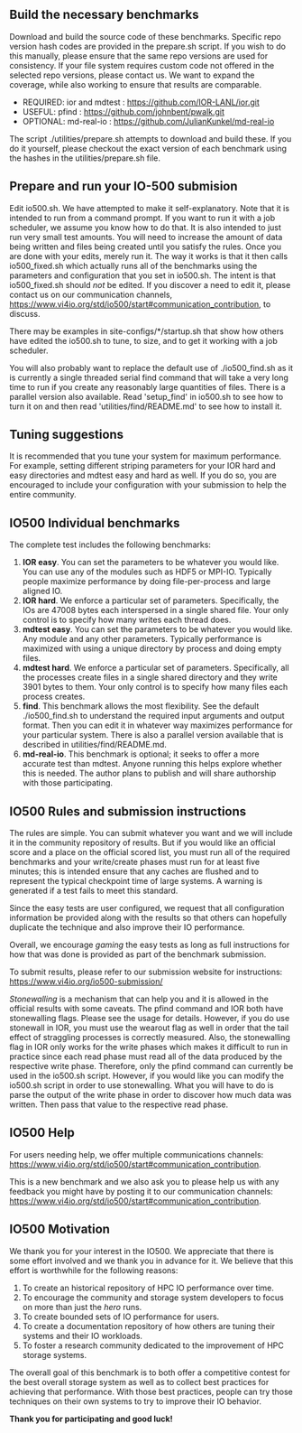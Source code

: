 
## Build the necessary benchmarks

Download and build the source code of these benchmarks.  Specific repo version hash codes are provided in the prepare.sh script. If you wish to do this manually, please ensure that the same repo versions are used for consistency. If your file system requires custom code not offered in the selected repo versions, please contact us. We want to expand the coverage, while also working to ensure that results are comparable.

* REQUIRED: ior and mdtest : https://github.com/IOR-LANL/ior.git 
* USEFUL: pfind : https://github.com/johnbent/pwalk.git
* OPTIONAL: md-real-io : https://github.com/JulianKunkel/md-real-io 

The script ./utilities/prepare.sh attempts to download and build these. 
If you do it yourself, please checkout the exact version of each benchmark using the hashes in the utilities/prepare.sh file.

## Prepare and run your IO-500 submision

Edit io500.sh.  We have attempted to make it self-explanatory.  Note that it is intended to run from a command prompt.  If you want to run it with a job scheduler, we assume you know how to do that.  It is also intended to just run very small test amounts.  You will need to increase the amount of data being written and files being created until you satisfy the rules.  Once you are done with your edits, merely run it.  The way it works is that it then calls io500_fixed.sh which actually runs all of the benchmarks using the parameters and configuration that you set in io500.sh.  The intent is that io500_fixed.sh should *not* be edited.  If you discover a need to edit it, please contact us on our communication channels, <https://www.vi4io.org/std/io500/start#communication_contribution>, to discuss.

There may be examples in site-configs/\*/startup.sh that show how others have edited the io500.sh to tune, to size, and to get it working with a job scheduler.

You will also probably want to replace the default use of ./io500_find.sh as it is currently a single threaded serial find command that will take a very long time to run if you create any reasonably large quantities of files.  There is a parallel version also available.  Read 'setup_find' in io500.sh to see how to turn it on and then read 'utilities/find/README.md' to see how to install it.

## Tuning suggestions

It is recommended that you tune your system for maximum performance.  For example, setting different striping parameters for your IOR hard and easy directories and mdtest easy and hard as well.  If you do so, you are encouraged to include your configuration with your submission to help the entire community.

## IO500 Individual benchmarks

The complete test includes the following benchmarks:

1. **IOR easy**. You can set the parameters to be whatever you would like.  You can use any of the modules such as HDF5 or MPI-IO.  Typically people maximize performance by doing file-per-process and large aligned IO.
2. **IOR hard**.  We enforce a particular set of parameters.  Specifically, the IOs are 47008 bytes each interspersed in a single shared file.  Your only control is to specify how many writes each thread does.
3. **mdtest easy**.
 You can set the parameters to be whatever you would like.  Any module and any other parameters.  Typically performance is maximized with using a unique directory by process and doing empty files. 
4. **mdtest hard**.  We enforce a particular set of parameters.  Specifically, all the processes create files in a single shared directory and they write 3901 bytes to them.  Your only control is to specify how many files each process creates.
5. **find**. This benchmark allows the most flexibility.  See the default ./io500_find.sh to understand the required input arguments and output format.  Then you can edit it in whatever way maximizes performance for your particular system.  There is also a parallel version available that is described in utilities/find/README.md.
6. **md-real-io**. This benchmark is optional; it seeks to offer a more accurate test than mdtest. Anyone running this helps explore whether this is needed. The author plans to publish and will share authorship with those participating. 


## IO500 Rules and submission instructions

The rules are simple.  You can submit whatever you want and we will include it in the community repository of results.  But if you would like an official score and a place on the official scored list, you must run all of the required benchmarks and your write/create phases must run for at least five minutes; this is intended ensure that any caches are flushed and to represent the typical checkpoint time of large systems. A warning is generated if a test fails to meet this standard. 

Since the easy tests are user configured, we request that all configuration information be provided along with the results so that others can hopefully duplicate the technique and also improve their IO performance. 

Overall, we encourage *gaming* the easy tests as long as full instructions for how that was done is provided as part of the benchmark submission.

To submit results, please refer to our submission website for instructions:
<https://www.vi4io.org/io500-submission/>

*Stonewalling* is a mechanism that can help you and it is allowed in the official results with some caveats.  The pfind command and IOR both have stonewalling flags.  Please see the usage for details.  However, if you do use stonewall in IOR, you must use the wearout flag as well in order that the tail effect of straggling processes is correctly measured.  Also, the stonewalling flag in IOR only works for the write phases which makes it difficult to run in practice since each read phase must read all of the data produced by the respective write phase.  Therefore, only the pfind command can currently be
used in the io500.sh script.  However, if you would like you can modify the io500.sh script in order to use stonewalling.  What you will have to do is parse the output of the write phase in order to discover how much data was written.  Then pass that value to the respective read phase.

## IO500 Help
For users needing help, we offer multiple communications channels: <https://www.vi4io.org/std/io500/start#communication_contribution>.

This is a new benchmark and we also ask you to please help us with any feedback you might have by posting it to our communication channels: <https://www.vi4io.org/std/io500/start#communication_contribution>. 

## IO500 Motivation
We thank you for your interest in the IO500.  We appreciate that there is some effort involved and we thank you in advance for it.  We believe that this effort is worthwhile for the following reasons:

1. To create an historical repository of HPC IO performance over time.
2. To encourage the community and storage system developers to focus on more than just the *hero* runs.
3. To create bounded sets of IO performance for users.
4. To create a documentation repository of how others are tuning their systems and their IO workloads.
5. To foster a research community dedicated to the improvement of HPC storage systems.

The overall goal of this benchmark is to both offer a competitive contest for the best overall storage system as well as to collect best practices for achieving that performance. With those best practices, people can try those techniques on their own systems to try to improve their IO behavior.
  
**Thank you for participating and good luck!**
  
